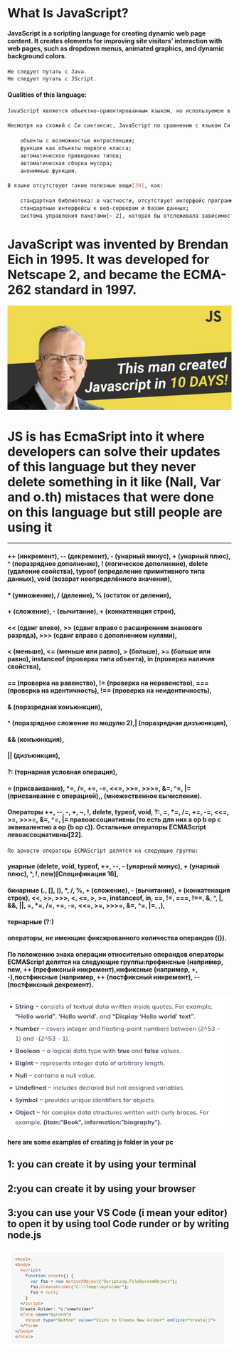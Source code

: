 # What Is JavaScript?
#### JavaScript is a scripting language for creating dynamic web page content. It creates elements for improving site visitors’ interaction with web pages, such as dropdown menus, animated graphics, and dynamic background colors. 
```
Не следует путать с Java.
Не следует путать с JScript.
```
#### Qualities of this language:
``` bash
JavaScript является объектно-ориентированным языком, но используемое в языке прототипирование[36][37] обуславливает отличия в работе с объектами по сравнению с традиционными класс-ориентированными языками. Кроме того, JavaScript имеет ряд свойств, присущих функциональным языкам — функции как объекты первого класса, объекты как списки, карринг, анонимные функции, замыкания[38] — что придаёт языку дополнительную гибкость.

Несмотря на схожий с Си синтаксис, JavaScript по сравнению с языком Си имеет коренные отличия:

    объекты с возможностью интроспекции;
    функции как объекты первого класса;
    автоматическое приведение типов;
    автоматическая сборка мусора;
    анонимные функции.

В языке отсутствуют такие полезные вещи[39], как:

    стандартная библиотека: в частности, отсутствует интерфейс программирования приложений по работе с файловой системой, управлению потоками ввода-вывода, базовых типов для бинарных данных;
    стандартные интерфейсы к веб-серверам и базам данных;
    система управления пакетами[~ 2], которая бы отслеживала зависимости и автоматически устанавливала их.
```
# JavaScript was invented by Brendan Eich in 1995. It was developed for Netscape 2, and became the ECMA-262 standard in 1997.
![create](./create)
# JS is has EcmaSript into it where developers can solve their updates of this language but they never delete something in it like (Nall, Var and o.th) mistaces that were done on this language but still people are using it
____________
#### ++ (инкремент), -- (декремент), - (унарный минус), + (унарный плюс), ^ (поразрядное дополнение), ! (логическое дополнение), delete (удаление свойства), typeof (определение примитивного типа данных), void (возврат неопределённого значения),
#### * (умножение), / (деление), % (остаток от деления),
#### + (сложение), - (вычитание), + (конкатенация строк),
#### << (сдвиг влево), >> (сдвиг вправо с расширением знакового разряда), >>> (сдвиг вправо с дополнением нулями),
#### < (меньше), <= (меньше или равно), > (больше), >= (больше или равно), instanceof (проверка типа объекта), in (проверка наличия свойства),
#### == (проверка на равенство), != (проверка на неравенство), === (проверка на идентичность), !== (проверка на неидентичность),
#### & (поразрядная конъюнкция),
#### ^ (поразрядное сложение по модулю 2),| (поразрядная дизъюнкция),
#### && (конъюнкция),
#### || (дизъюнкция),
#### ?: (тернарная условная операция),
#### = (присваивание), *=, /=, +=, -=, <<=, >>=, >>>=, &=, ^=, |= (присваивание с операцией),, (множественное вычисление).
#### Операторы ++, --, -, +, ~, !, delete, typeof, void, ?:, =, *=, /=, +=, -=, <<=, >=, >>>=, &=, ^=, |= правоассоциативны (то есть для них a op b op c эквивалентно a op (b op c)). Остальные операторы ECMAScript левоассоциативны[22].

```
По арности операторы ECMAScript делятся на следующие группы:
```


#### унарные (delete, void, typeof, ++, --, - (унарный минус), + (унарный плюс), ^, !, new)[Спецификация 16],
#### бинарные (., [], (), *, /, %, + (сложение), - (вычитание), + (конкатенация строк), <<, >>, >>>, <, <=, >, >=, instanceof, in, ==, !=, ===, !==, &, ^, |, &&, ||, =, *=, /=, +=, -=, <<=, >=, >>>=, &=, ^=, |=, ,),
#### тернарные (?:)
#### операторы, не имеющие фиксированного количества операндов (()).

#### По положению знака операции относительно операндов операторы ECMAScript делятся на следующие группы:префиксные (например, new, ++ (префиксный инкремент),инфиксные (например, +, -),постфиксные (например, ++ (постфиксный инкремент), -- (постфиксный декремент).


![picture](./picture)
#### here are some examples of creating js folder in your pc
## 1: you can create it by using your terminal 
## 2:you can create it by using your browser
## 3:you can use your VS Code (i mean your editor) to open it by using tool Code runder or by writing node.js
![folder](./folder)